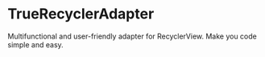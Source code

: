 # TrueRecyclerAdapter
Multifunctional and user-friendly adapter for RecyclerView. Make you code simple and easy.
